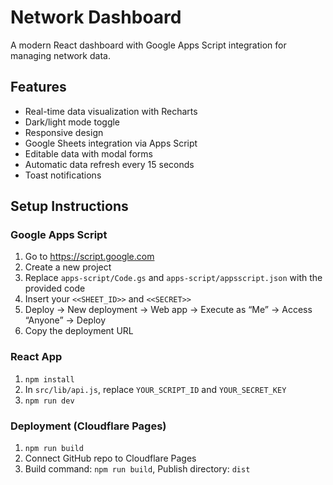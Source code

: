 # Network Dashboard

A modern React dashboard with Google Apps Script integration for managing network data.

## Features
- Real-time data visualization with Recharts  
- Dark/light mode toggle  
- Responsive design  
- Google Sheets integration via Apps Script  
- Editable data with modal forms  
- Automatic data refresh every 15 seconds  
- Toast notifications  

## Setup Instructions

### Google Apps Script
1. Go to https://script.google.com  
2. Create a new project  
3. Replace `apps-script/Code.gs` and `apps-script/appsscript.json` with the provided code  
4. Insert your `<<SHEET_ID>>` and `<<SECRET>>`  
5. Deploy → New deployment → Web app → Execute as “Me” → Access “Anyone” → Deploy  
6. Copy the deployment URL

### React App
1. `npm install`  
2. In `src/lib/api.js`, replace `YOUR_SCRIPT_ID` and `YOUR_SECRET_KEY`  
3. `npm run dev`

### Deployment (Cloudflare Pages)
1. `npm run build`  
2. Connect GitHub repo to Cloudflare Pages  
3. Build command: `npm run build`, Publish directory: `dist`
